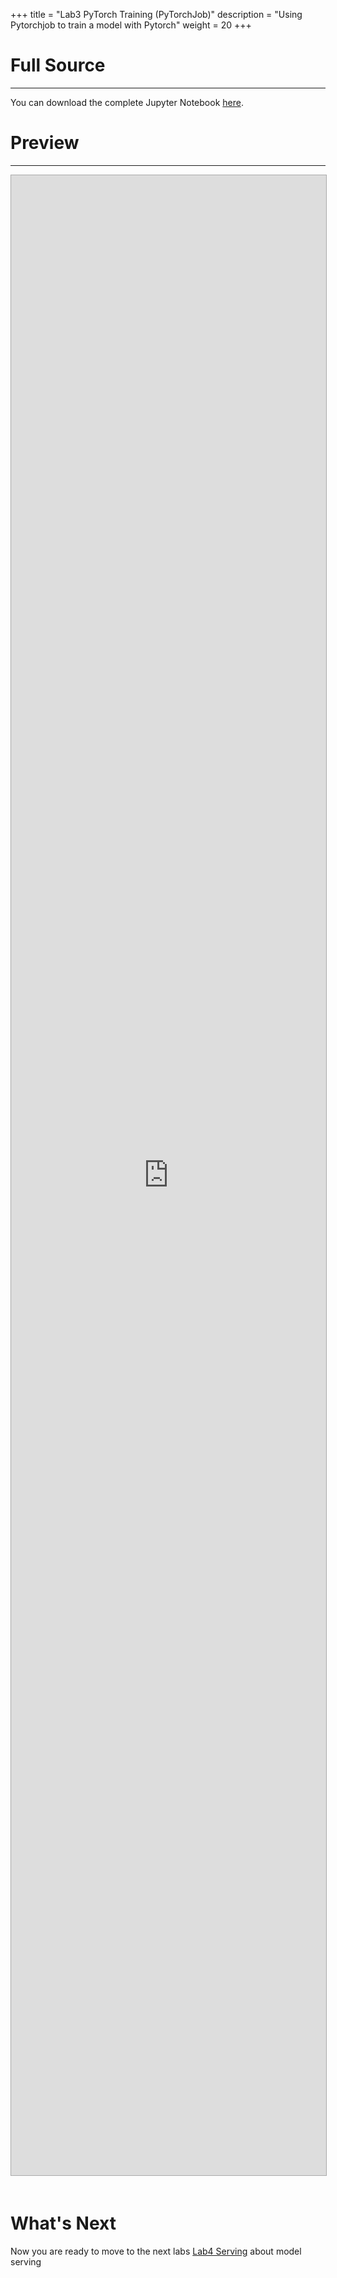 +++
title = "Lab3 PyTorch Training (PyTorchJob)"
description = "Using Pytorchjob to train a model with Pytorch"
weight = 20
+++

# Full Source
---
You can download the complete Jupyter Notebook [here](https://github.com/vmware/ml-ops-platform-for-vsphere/blob/main/website/content/en/docs/kubeflow-tutorial/lab3.ipynb).

# Preview 
---
<div>
<iframe 
style="
width: 100%;
height: 80vh;
border: 1px solid #aaa;
margin-bottom: 20px;
"
src="https://nbviewer.org/github/vmware/ml-ops-platform-for-vsphere/blob/main/website/content/en/docs/kubeflow-tutorial/lab3.ipynb?flush_cache=true">
</iframe>
</div>

# What's Next

Now you are ready to move to the next labs [Lab4 Serving](../lab4) about model serving